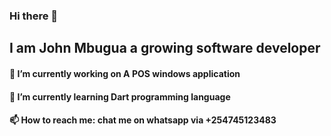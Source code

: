 ### Hi there 👋
## I am John Mbugua a growing software developer
#### 🔭 I’m currently working on A POS windows application
#### 🌱 I’m currently learning Dart programming language
#### 📫 How to reach me: chat me on whatsapp via +254745123483





<!--
**johnniembugua/johnniembugua** is a ✨ _special_ ✨ repository because its `README.md` (this file) appears on your GitHub profile.

Here are some ideas to get you started:

- 🔭 I’m currently working on ...
- 🌱 I’m currently learning ...
- 👯 I’m looking to collaborate on ...
- 🤔 I’m looking for help with ...
- 💬 Ask me about ...
- 📫 How to reach me: ...
- 😄 Pronouns: ...
- ⚡ Fun fact: ...
-->

